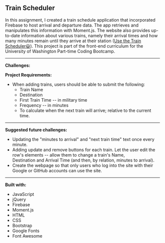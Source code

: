 ## Train Scheduler


In this assignment, I created a train schedule application that incorporated Firebase to host arrival and departure data. The app retrieves and manipulates this information with Moment.js. The website also provides up-to-date information about various trains, namely their arrival times and how many minutes remain until they arrive at their station ([Use the Train Scheduler:smiley:](https://heidijvr.github.io/Train-Scheduler/)).
This project is part of the front-end curriculum for the University of Washington Part-time Coding Bootcamp. 

-----


**Challenges:**


**Project Requirements:**

* When adding trains, users should be able to submit the following:
  - Train Name
  - Destination 
  - First Train Time -- in military time
  - Frequency -- in minutes
  - To calculate when the next train will arrive; relative to the current time.

-----

**Suggested future challenges:**

* Updating the "minutes to arrival" and "next train time" text once every minute. 
* Adding update and remove buttons for each train. Let the user edit the row's elements -- allow them to change a train's Name,        
  Destination and Arrival Time (and then, by relation, minutes to arrival).
* Create the webpage so that only users who log into the site with their Google or GitHub accounts can use the site. 

-----

**Built with:**

* JavaScript
* jQuery
* Firebase
* Moment.js
* HTML
* CSS
* Bootstrap
* Google Fonts
* Font Awesome
